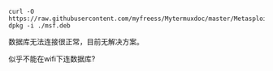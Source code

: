 
```shell
curl -O https://raw.githubusercontent.com/myfreess/Mytermuxdoc/master/Metasploit/msf.deb
dpkg -i ./msf.deb
```

数据库无法连接很正常，目前无解决方案。

似乎不能在wifi下连数据库?


